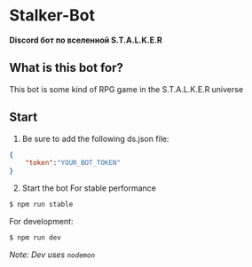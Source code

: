 # Stalker-Bot
**Discord бот по вселенной S.T.A.L.K.E.R**

## What is this bot for?
This bot is some kind of RPG game in the S.T.A.L.K.E.R universe

## Start
1. Be sure to add the following ds.json file:
```json
{
    "token":"YOUR_BOT_TOKEN"
}
```
2. Start the bot
For stable performance
```sh
$ npm run stable
```
For development:
```sh
$ npm run dev
```
*Note: Dev uses `nodemon`*
